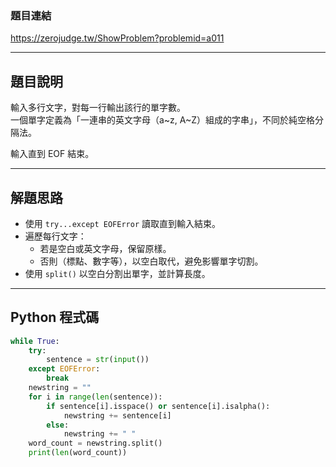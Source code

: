 ### 題目連結  
https://zerojudge.tw/ShowProblem?problemid=a011

---

## 題目說明  

輸入多行文字，對每一行輸出該行的單字數。  
一個單字定義為「一連串的英文字母（a~z, A~Z）組成的字串」，不同於純空格分隔法。

輸入直到 EOF 結束。

---

## 解題思路  

- 使用 `try...except EOFError` 讀取直到輸入結束。
- 遍歷每行文字：
  - 若是空白或英文字母，保留原樣。
  - 否則（標點、數字等），以空白取代，避免影響單字切割。
- 使用 `split()` 以空白分割出單字，並計算長度。

---

## Python 程式碼  

```python
while True:
    try:
        sentence = str(input())
    except EOFError:
        break
    newstring = ""
    for i in range(len(sentence)):
        if sentence[i].isspace() or sentence[i].isalpha():
            newstring += sentence[i]
        else:
            newstring += " "
    word_count = newstring.split()
    print(len(word_count))
